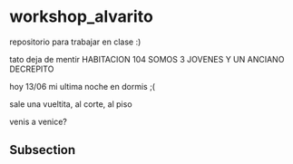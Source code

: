 # workshop_alvarito
repositorio para trabajar en clase :)

tato deja de mentir
HABITACION 104 SOMOS 3 JOVENES Y UN ANCIANO DECREPITO

hoy 13/06 mi ultima noche en dormis ;(

sale una vueltita, al corte, al piso




venis a venice?

## Subsection
